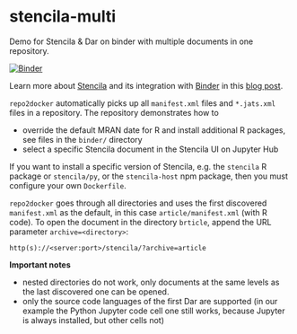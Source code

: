 # stencila-multi

Demo for Stencila &amp; Dar on binder with multiple documents in one repository.

[![Binder](https://mybinder.org/badge_logo.svg)](https://mybinder.org/v2/gh/binder-examples/stencila-multi/master?urlpath=stencila)

Learn more about [Stencila](https://stenci.la/) and its integration with [Binder](https://mybinder.org/) in this [blog post](https://elifesciences.org/labs/d42fe2b9/integrating-binder-and-stencila-the-building-blocks-to-increased-open-communication-and-transparency).

`repo2docker` automatically picks up all `manifest.xml` files and `*.jats.xml` files in a repository.
The repository demonstrates how to

- override the default MRAN date for R and install additional R packages, see files in the `binder/` directory
- select a specific Stencila document in the Stencila UI on Jupyter Hub

If you want to install a specific version of Stencila, e.g. the `stencila` R package or `stencila/py`, or the `stencila-host` npm package, then you must configure your own `Dockerfile`.

`repo2docker` goes through all directories and uses the first discovered `manifest.xml` as the default, in this case `article/manifest.xml` (with R code).
To open the document in the directory `brticle`, append the URL parameter `archive=<directory>`:

```
http(s)://<server:port>/stencila/?archive=article
```

**Important notes**

- nested directories do not work, only documents at the same levels as the last discovered one can be opened.
- only the source code languages of the first Dar are supported (in our example the Python Jupyter code cell one still works, because Jupyter is always installed, but other cells not)
